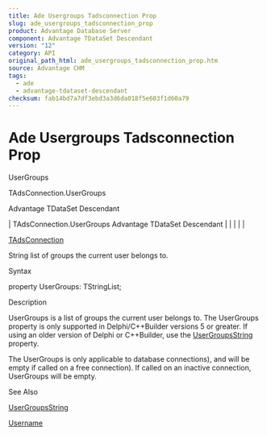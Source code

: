 ```yaml
---
title: Ade Usergroups Tadsconnection Prop
slug: ade_usergroups_tadsconnection_prop
product: Advantage Database Server
component: Advantage TDataSet Descendant
version: "12"
category: API
original_path_html: ade_usergroups_tadsconnection_prop.htm
source: Advantage CHM
tags:
  - ade
  - advantage-tdataset-descendant
checksum: fab14bd7a7df3ebd3a3d6da018f5e603f1d60a79
---
```


# Ade Usergroups Tadsconnection Prop

UserGroups

TAdsConnection.UserGroups

Advantage TDataSet Descendant

| TAdsConnection.UserGroups  Advantage TDataSet Descendant |  |  |  |  |

[TAdsConnection](ade_tadsconnection_7.md)

String list of groups the current user belongs to.

Syntax

property UserGroups: TStringList;

Description

UserGroups is a list of groups the current user belongs to. The UserGroups property is only supported in Delphi/C++Builder versions 5 or greater. If using an older version of Delphi or C++Builder, use the [UserGroupsString](ade_usergroupsstring_tadsconnection_prop.md) property.

The UserGroups is only applicable to database connections), and will be empty if called on a free connection). If called on an inactive connection, UserGroups will be empty.

See Also

[UserGroupsString](ade_usergroupsstring_tadsconnection_prop.md)

[Username](ade_username_tadsconnection.md)
